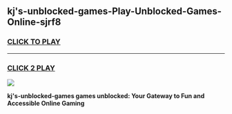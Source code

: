 
## kj's-unblocked-games-Play-Unblocked-Games-Online-sjrf8
<h3>
<a href="https://premium76.site?title=kj's-unblocked-games&ref=25A">CLICK TO PLAY</a></h3>
<hr>

<h3>
<a href="https://premium76.site?title=kj's-unblocked-games&ref=25A">CLICK 2 PLAY</a>
  
</h3>

<a href="https://premium76.site?title=kj's-unblocked-games&ref=25A"><img src="https://clearcache.store/games.png"></a>


**kj's-unblocked-games games unblocked: Your Gateway to Fun and Accessible Online Gaming**
